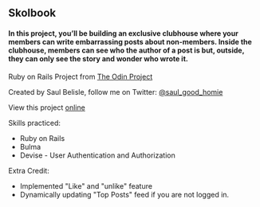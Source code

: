 ## Skolbook

#### In this project, you’ll be building an exclusive clubhouse where your members can write embarrassing posts about non-members. Inside the clubhouse, members can see who the author of a post is but, outside, they can only see the story and wonder who wrote it.

Ruby on Rails Project from [The Odin Project](https://www.theodinproject.com/courses/ruby-on-rails/lessons/authentication)

Created by Saul Belisle, follow me on Twitter: [@saul_good_homie](https://twitter.com/saul_good_homie)

View this project [online](https://tranquil-castle-04083.herokuapp.com/)

Skills practiced:
  * Ruby on Rails
  * Bulma
  * Devise - User Authentication and Authorization
 
Extra Credit:
  * Implemented "Like" and "unlike" feature
  * Dynamically updating "Top Posts" feed if you are not logged in.

